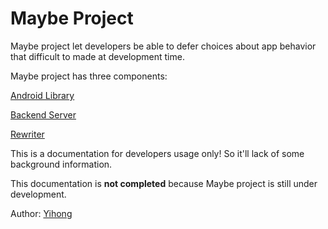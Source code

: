 # Maybe Project

Maybe project let developers be able to defer choices about app behavior that difficult to made at development time.

Maybe project has three components:

[Android Library](android-library/index.html)

[Backend Server](backend-server/index.html)

[Rewriter](maybe-syntax/index.html)

This is a documentation for developers usage only! So it'll lack of some background information.

This documentation is **not completed** because Maybe project is still under development.

Author: [Yihong](ychen78@buffalo.edu)
